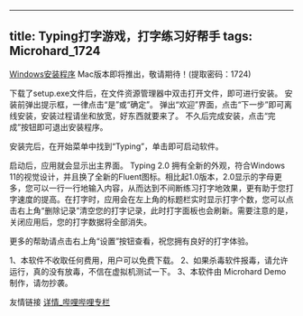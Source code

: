 
---
title: Typing打字游戏，打字练习好帮手
tags: Microhard_1724
---

[Windows安装程序](https://wwz.lanzouv.com/ioyat0gehraf)
Mac版本即将推出，敬请期待！(提取密码：1724)

下载了setup.exe文件后，在文件资源管理器中双击打开文件，即可进行安装。
安装前弹出提示框，一律点击“是”或“确定”。
弹出“欢迎”界面，点击“下一步”即可离线安装，安装过程请坐和放宽，好东西就要来了。
不久后完成安装，点击“完成”按钮即可退出安装程序。

安装完后，在开始菜单中找到“Typing”，单击即可启动软件。

启动后，应用就会显示出主界面。
Typing 2.0 拥有全新的外观，符合Windows 11的视觉设计，并且换了全新的Fluent图标。相比起1.0版本，2.0显示的字母更多，您可以一行一行地输入内容，从而达到不间断练习打字地效果，更有助于您打字速度的提高。在打字时，应用会在左上角的标题栏实时显示打字个数，您可以点击右上角“删除记录”清空您的打字记录，此时打字面板也会刷新。需要注意的是，关闭应用后，您的打字数据将全部消失。

更多的帮助请点击右上角“设置”按钮查看，祝您拥有良好的打字体验。

1、本软件不收取任何费用，用户可以免费下载。
2、如果杀毒软件报毒，请允许运行，真的没有放毒，不信在虚拟机测试一下。
3、本软件由 Microhard Demo 制作，请勿抄袭。

友情链接 [详情_哔哩哔哩专栏](https://b23.tv/zqQKH7q)
